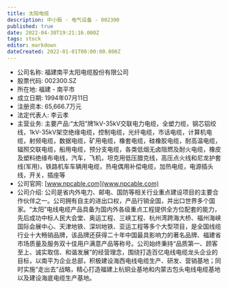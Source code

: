 ```yaml
---
title: 太阳电缆
description: 中小板 - 电气设备 - 002300
published: true
date: 2022-04-30T19:21:16.000Z
tags: stock
editor: markdown
dateCreated: 2022-01-01T00:00:00.000Z
---
```


- 公司名称: 福建南平太阳电缆股份有限公司
- 股票代码: 002300.SZ
- 所在地: 福建 - 南平市
- 成立日期: 1994年07月11日
- 注册资本: 65,666.7万元
- 法定代表人: 李云孝
- 主营业务: 主要产品:“太阳”牌1kV-35kV交联电力电缆，全塑力缆，钢芯铝绞线，1kV-35kV架空绝缘电缆，控制电缆，光纤电缆，市话电缆，计算机电缆，射频电缆，数据电缆，矿用电缆，橡套电缆，硅橡胶电缆，耐高温电缆，辐照交联电缆，船用电缆，预分支电缆，各类低烟无卤阻燃及耐火电缆，橡皮及塑料绝缘布电线，汽车，飞机，坦克用低压腊克线，高压点火线和尼龙护套线(军用)，铁路机车车辆用电缆，热电偶用补偿电缆，加热电缆，电源插头线，开关，插座等
- 公司官网: [www.npcable.com](www.npcable.com)
- 公司介绍: 公司是省内外电力、邮电、国防等相关行业重点建设项目的主要合作伙伴之一。公司拥有自主的进出口权，产品行销全国，并出口世界多个国家。“太阳”电线电缆产品具备为国内外各级重点工程提供全方位配套的能力，先后成功中标人民大会堂、奥运工程、三峡工程、杭州湾跨海大桥、福州海峡国际会展中心、天津地铁、深圳地铁、亚运工程等多个大型项目，是全国线缆行业十大畅销品牌，该品牌还获得二十年中国最具影响力的著名品牌、福建省市场质量及服务双十佳用户满意产品等称号。公司始终秉持“品质第一、顾客至上、诚实取信、和谐发展”的经营理念，围绕打造百亿电线电缆龙头企业的目标，以南平为企业总部，积极建设海西电线电缆生产、研发、营销基地；同时实施“走出去”战略，精心打造福建上杭铜业基地和内蒙古包头电线电缆基地以及建设海底电缆生产基地。


